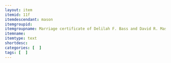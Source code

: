 ```yaml
---
layout: item
itemid: 11f
itemdescendant: mason
itemgroupid: 
itemgroupname: Marriage certificate of Delilah F. Bass and David R. Mason
itemname: 
itemtype: text
shortdesc: 
categories: [  ]
tags: [  ]
---
```







